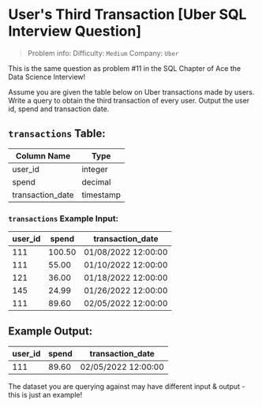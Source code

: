 # User's Third Transaction [Uber SQL Interview Question]

> Problem info:
> Difficulty: `Medium`
> Company: `Uber`

This is the same question as problem #11 in the SQL Chapter of Ace the Data Science Interview!

Assume you are given the table below on Uber transactions made by users. Write a query to obtain the third transaction of every user. Output the user id, spend and transaction date.

## `transactions` Table:

| Column Name | Type |
| --- | --- |
| user_id | integer |
| spend | decimal |
| transaction_date | timestamp |

### `transactions` Example Input:

| user_id | spend | transaction_date |
| --- | --- | --- |
| 111 | 100.50 | 01/08/2022 12:00:00 |
| 111 | 55.00 | 01/10/2022 12:00:00 |
| 121 | 36.00 | 01/18/2022 12:00:00 |
| 145 | 24.99 | 01/26/2022 12:00:00 |
| 111 | 89.60 | 02/05/2022 12:00:00 |

## Example Output:

| user_id | spend | transaction_date |
| --- | --- | --- |
| 111 | 89.60 | 02/05/2022 12:00:00 |

The dataset you are querying against may have different input & output - this is just an example!